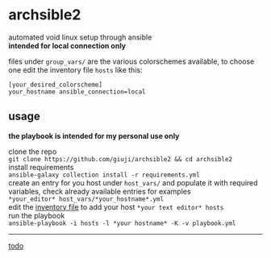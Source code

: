 # archsible2
automated void linux setup through ansible  
**intended for local connection only**  


files under `group_vars/` are the various colorschemes available, to choose one edit the inventory file `hosts` like this: 
```
[your_desired_colorscheme]
your_hostname ansible_connection=local
``` 
## usage 
**the playbook is intended for my personal use only**

clone the repo  
`git clone https://github.com/giuji/archsible2 && cd archsible2`  
install requirements  
`ansible-galaxy collection install -r requirements.yml`  
create an entry for you host under `host_vars/` and populate it with required variables, check already available entries for examples  
`*your_editor* host_vars/*your_hostname*.yml`  
edit the [inventory file](https://docs.ansible.com/ansible/latest/inventory_guide/intro_inventory.html) to add your host 
`*your text editor* hosts`  
run the playbook  
`ansible-playbook -i hosts -l *your hostname* -K -v playbook.yml`  

---

[todo](TODO.md)
